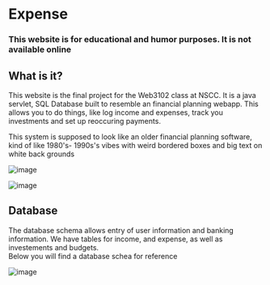 #  Expense #
### This website is for educational and humor purposes.  It is not available online ###

## What is it? ##
This website is the final project for the Web3102 class at NSCC.  It is a java servlet, SQL Database built to resemble an financial planning webapp.
This allows you to do things, like log income and expenses, track you investments and set up reoccuring payments.


This system is supposed to look like an older financial planning software, kind of like 1980's- 1990s's vibes with weird bordered boxes and big text on white back grounds

![image](https://github.com/Dunfiena/Web3102---Final-project/assets/117761149/0b7666cc-46d9-4334-ac26-ffd6ebdcd115)


![image](https://github.com/Dunfiena/Web3102---Final-project/assets/117761149/2e40def1-d20d-4397-b64e-1a917a1619c8)


## Database ##
The database schema allows entry of user information and banking information.  We have tables for income, and expense, as well as investements and budgets.  
Below you will find a database schea for reference

![image](https://github.com/Dunfiena/Web3102---Final-project/assets/117761149/0856c239-1d8f-4a4a-b801-a5c752553541)
